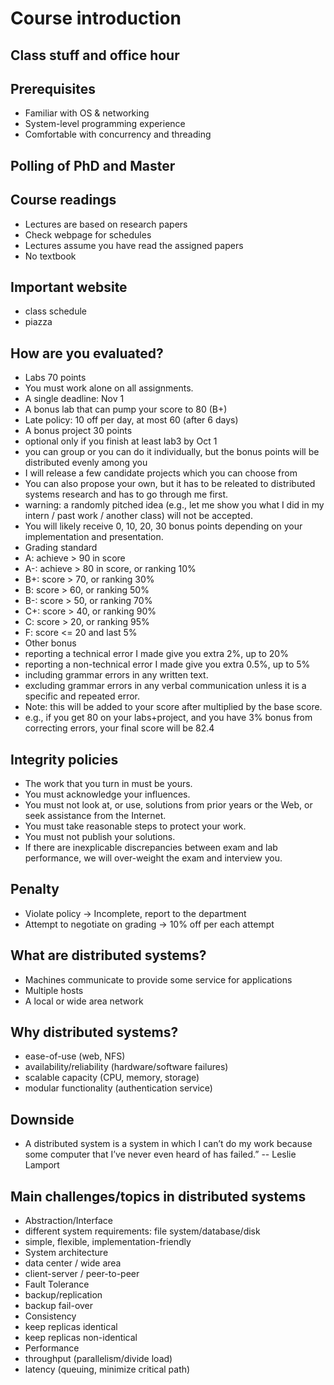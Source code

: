 

# Course introduction

## Class stuff and office hour

## Prerequisites

* Familiar with OS & networking
* System-level programming experience 
* Comfortable with concurrency and threading

## Polling of PhD and Master 

## Course readings

* Lectures are based on research papers
* Check webpage for schedules
* Lectures assume you have read the assigned papers
* No textbook

## Important website

* class schedule
* piazza 

## How are you evaluated?

* Labs 70 points
 * You must work alone on all assignments.
 * A single deadline: Nov 1
 * A bonus lab that can pump your score to 80 (B+)  
 * Late policy: 10 off per day, at most 60 (after 6 days)
* A bonus project 30 points
 * optional only if you finish at least lab3 by Oct 1  
 * you can group or you can do it individually, but the bonus points will be distributed evenly among you  
 * I will release a few candidate projects which you can choose from
 * You can also propose your own, but it has to be releated to distributed systems research and has to go through me first.
  * warning: a randomly pitched idea (e.g., let me show you what I did in my intern / past work / another class) will not be accepted. 
 * You will likely receive 0, 10, 20, 30 bonus points depending on your implementation and presentation. 
* Grading standard
 * A: achieve > 90 in score 
 * A-: achieve > 80 in score, or ranking 10% 
 * B+: score > 70, or ranking 30% 
 * B: score > 60, or ranking 50% 
 * B-: score > 50, or ranking 70% 
 * C+: score > 40, or ranking 90%
 * C: score > 20, or ranking 95%
 * F: score <= 20 and last 5%
* Other bonus 
 * reporting a technical error I made give you extra 2%, up to 20%
 * reporting a non-technical error I made give you extra 0.5%, up to 5%
  * including grammar errors in any written text.
  * excluding grammar errors in any verbal communication unless it is a specific and repeated error. 
 * Note: this will be added to your score after multiplied by the base score. 
  * e.g., if you get 80 on your labs+project, and you have 3% bonus from correcting errors, your final score will be 82.4
 
## Integrity policies 

* The work that you turn in must be yours.
* You must acknowledge your influences.
* You must not look at, or use, solutions from prior years or the Web, or seek assistance from the Internet.
* You must take reasonable steps to protect your work.
* You must not publish your solutions.
* If there are inexplicable discrepancies between exam and lab performance, we will over-weight the exam and interview you.

## Penalty
* Violate policy -> Incomplete, report to the department   
* Attempt to negotiate on grading -> 10% off per each attempt 

## What are distributed systems?

* Machines communicate to provide some service for applications
* Multiple hosts
* A local or wide area network

## Why distributed systems?

* ease-of-use (web, NFS)
* availability/reliability (hardware/software failures)
* scalable capacity (CPU, memory, storage)
* modular functionality (authentication service)

## Downside
* A distributed system is a system in which I can’t do my work because some computer that I’ve never even heard of has failed.” -- Leslie Lamport

## Main challenges/topics in distributed systems

* Abstraction/Interface
 * different system requirements: file system/database/disk 
 * simple, flexible, implementation-friendly
* System architecture
 * data center / wide area
 * client-server / peer-to-peer
* Fault Tolerance
 * backup/replication
 * backup fail-over 
* Consistency
 * keep replicas identical
 * keep replicas non-identical
* Performance
 * throughput (parallelism/divide load)
 * latency (queuing, minimize critical path)
